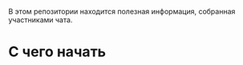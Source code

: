 В этом репозитории находится полезная информация, собранная участниками чата.

<h1 align=>С чего начать</a> 
